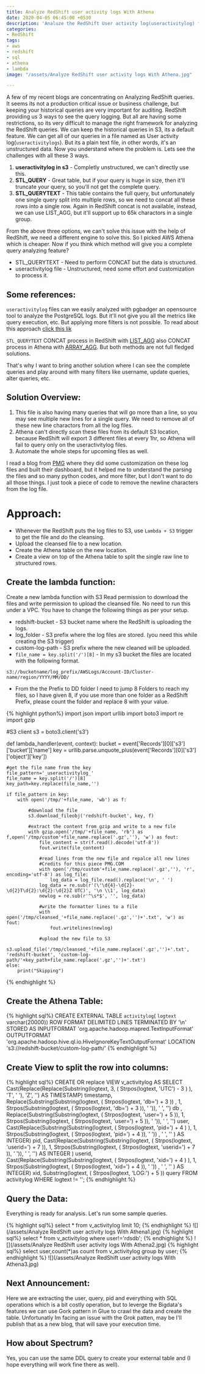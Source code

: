 ```yaml
---
title: Analyze RedShift user activity logs With Athena
date: 2020-04-05 06:45:00 +0530
description: 'Analuze the RedShift User activity log(useractivitylog) files with Athena, You can remove the newline charactors with Lambda'
categories:
- RedShift
tags:
- aws
- redshift
- sql
- athena
- lambda
image: "/assets/Analyze RedShift user activity logs With Athena.jpg"

---
```

A few of my recent blogs are concentrating on Analyzing RedShift queries. It seems its not a production critical issue or business challenge, but keeping your historical queries are very important for auditing. RedShift providing us 3 ways to see the query logging. But all are having some restrictions, so its very difficult to manage the right framework for analyzing the RedShift queries. We can keep the historical queries in S3, its a default feature. We can get all of our queries in a file named as User activity log(`useractivitylogs`). But its a plain text file, in other words, it's an unstructured data. Now you understand where the problem is. Lets see the challenges with all these 3 ways.

1. **useractivitylog in s3** - Completly unstructured, we can't directly use this. 
2. **STL_QUERY** - Great table, but if your query is huge in size, then it'll truncate your query, so you'll not get the complete query.
3. **STL_QUERYTEXT** - This table contains the full query, but unfortunately one single query split into multiple rows, so we need to concat all these rows into a single row. Again in RedShift concat is not available, instead, we can use LIST_AGG, but it'll support up to  65k charactors in a single group. 

From the above three options, we can't solve this issue with the help of RedShift, we need a different engine to solve this. So I picked AWS Athena which is cheaper. Now if you think which method will give you a complete query analyzing feature? 

* STL_QUERYTEXT - Need to perform CONCAT but the data is structured.
* useractivitylog file - Unstructured, need some effort and customization to process it.

## Some references:

`useractivitylog` files can we easily analyzed with pgbadger an opensource tool to analyze the PostgreSQL logs. But it'll not give you all the metrics like query execution, etc. But applying more filters is not possible. To read about this approach [click this lik](https://medium.com/searce/audit-redshift-historical-queries-with-pgbadger-619f7f43fbd0)

`STL_QUERYTEXT` CONCAT process in RedShift with [LIST_AGG](https://thedataguy.in/redshift-reconstructing-sql-from-sql-querytext/) also CONCAT process in Athena with [ARRAY_AGG](https://thedataguy.in/reconstruct-redshift-stl-querytext-using-aws-athena/). But both methods are not full fledged solutions. 

That's why I want to bring another solution where I can see the complete queries and play around with many filters like username, update queries, alter queries, etc. 

## Solution Overview:

1. This file is also having many queries that will go more than a line, so you may see multiple new lines for a single query.
We need to remove all of these new line charactors from all the log files. 
2. Athena can't directly scan these files from its default S3 location, because RedShift will export 3 different files at every 1hr, so Athena will fail to query only on the useractivitylog files.
3. Automate the whole steps for upcoming files as well. 

I read a blog from [PMG](https://www.pmg.com/blog/parsing-redshift-logs-to-understand-data-usage/) where they did some customization on these log files and built their dashboard, but it helped me to understand the parsing the files and so many python codes, and more filter, but I don't want to do all those things. I just took a piece of code to remove the newline characters from the log file. 

# Approach:

* Whenever the RedShift puts the log files to S3, use `Lambda + S3` trigger to get the file and do the cleansing. 
* Upload the cleansed file to a new location. 
* Create the Athena table on the new location.
* Create a view on top of the Athena table to split the single raw line to structured rows. 

## Create the lambda function:

Create a new lambda function with S3 Read permission to download the files and write permission to upload the cleansed file. No need to run this under a VPC. You have to change the following things as per your setup.

* redshift-bucket - S3 bucket name where the RedShift is uploading the logs.
* log_folder - S3 prefix where the log files are stored. (you need this while creating the S3 trigger)
* custom-log-path - S3 prefix where the new cleaned will be uploaded. 
* `file_name = key.split('/')[8]` - In my s3 bucket the files are located with the following format.
```
s3://bucketname/log_prefix/AWSLogs/Account-ID/Cluster-name/region/YYYY/MM/DD/
```
* From the the Prefix to DD folder I need to jump 8 Folders to reach my files, so I have given 8, if you use more than one folder as a RedShift Prefix, please count the folder and replace 8 with your value. 

{% highlight python%}
import json
import urllib
import boto3
import re
import gzip

#S3 client
s3 = boto3.client('s3')


def lambda_handler(event, context):
    bucket = event['Records'][0]['s3']['bucket']['name']
    key = urllib.parse.unquote_plus(event['Records'][0]['s3']['object']['key'])
    
    #get the file name from the key
    file_pattern='_useractivitylog_'
    file_name = key.split('/')[8]
    key_path=key.replace(file_name,'')

    if file_pattern in key:
        with open('/tmp/'+file_name, 'wb') as f:
            
            #download the file
            s3.download_fileobj('redshift-bucket', key, f)
            
            #extract the content from gzip and write to a new file
            with gzip.open('/tmp/'+file_name, 'rb') as f,open('/tmp/custom'+file_name.replace('.gz',''), 'w') as fout:
                file_content = str(f.read().decode('utf-8'))
                fout.write(file_content)
                
                #read lines from the new file and repalce all new lines 
                #Credits for this piece PMG.COM
                with open('/tmp/custom'+file_name.replace('.gz',''), 'r', encoding='utf-8') as log_file:
                    log_data = log_file.read().replace('\n', ' ')
                log_data = re.sub(r'(\'\d{4}-\d{2}-\d{2}T\d{2}:\d{2}:\d{2}Z UTC)', '\n \\1', log_data)
                newlog = re.sub(r'^\s*$', '', log_data)
                
                #write the formatter lines to a file
                with open('/tmp/cleansed_'+file_name.replace('.gz','')+'.txt', 'w') as fout:
                    fout.writelines(newlog)
                
                #upload the new file to S3
                s3.upload_file('/tmp/cleansed_'+file_name.replace('.gz','')+'.txt', 'redshift-bucket', 'custom-log-path/'+key_path+file_name.replace('.gz','')+'.txt')
    else:
        print("Skipping")
{% endhighlight %}

## Create the Athena Table:

{% highlight sql%}
CREATE EXTERNAL TABLE `activitylog`(
  `logtext` varchar(20000))
ROW FORMAT DELIMITED 
  LINES TERMINATED BY '\n' 
STORED AS INPUTFORMAT 
  'org.apache.hadoop.mapred.TextInputFormat' 
OUTPUTFORMAT 
  'org.apache.hadoop.hive.ql.io.HiveIgnoreKeyTextOutputFormat'
LOCATION
  's3://redshift-bucket/custom-log-path/'
{% endhighlight %} 

## Create View to split the row into columns:

{% highlight sql%}
CREATE OR replace VIEW v_activitylog 
AS 
  SELECT Cast(Replace(Replace(Substring(logtext, 3, ( 
                                            Strpos(logtext, 'UTC') - 3 ) 
                                                 ), 'T', 
                                                 ' '), 'Z', '') AS TIMESTAMP) 
            timestamp, 
         Replace(Substring(Substring(logtext, ( 
                               Strpos(logtext, 'db=') 
                               + 3 )) 
                   , 1, 
                             Strpos(Substring(logtext, ( 
                                      Strpos(logtext, 'db=') 
                                      + 3 )), 
                             ' ')), ' ', '') 
         db 
            , 
         Replace(Substring(Substring(logtext, 
                               ( Strpos(logtext, 'user=') + 5 
                               )), 1, 
                             Strpos(Substring(logtext, ( 
                                      Strpos(logtext, 'user=') + 5 )), 
                             ' ')), ' ', '') 
            user, 
         Cast(Replace(Substring(Substring(logtext, ( 
                                    Strpos(logtext, 'pid=') 
                                    + 4 ) 
                                         ), 1, 
                                       Strpos(Substring(logtext, ( 
                                                Strpos(logtext, 'pid=') + 4 
                                                                       )), ' ')) 
              , 
              ' ', '' 
              ) AS INTEGER) 
            pid, 
         Cast(Replace(Substring(Substring(logtext, ( 
                                    Strpos(logtext, 'userid=') + 
                                         7 )), 1, 
                                       Strpos(Substring(logtext, ( 
                                                Strpos(logtext, 'userid=') 
                                                + 7 )), ' ')), ' ', '') AS 
              INTEGER 
            ) 
            userid, 
         Cast(Replace(Substring(Substring(logtext, ( 
                                    Strpos(logtext, 'xid=') 
                                    + 4 ) 
                                         ), 1, 
                                       Strpos(Substring(logtext, ( 
                                                Strpos(logtext, 'xid=') + 4 
                                                                       )), ' ')) 
              , 
              ' ', '' 
              ) AS INTEGER) 
            xid, 
         Substring(logtext, ( Strpos(logtext, 'LOG:') + 5 )) 
            query 
  FROM   activitylog 
  WHERE  logtext != ''; 
{% endhighlight %} 

## Query the Data: 

Everything is ready for analysis. Let's run some sample queries. 

{% highlight sql%}
select * from v_activitylog limit 10;
{% endhighlight %} 
![](/assets/Analyze RedShift user activity logs With Athena1.jpg)
{% highlight sql%}
select * from v_activitylog where user!='rdsdb';
{% endhighlight %} 
![](/assets/Analyze RedShift user activity logs With Athena2.jpg)
{% highlight sql%}
select user,count(*)as count from v_activitylog group by user;
{% endhighlight %}
![](/assets/Analyze RedShift user activity logs With Athena3.jpg)

## Next Announcement:

Here we are extracting the user, query, pid and everything with SQL operations which is a bit costly operation, but to leverge the Bigdata's features we can use Gork pattern in Glue to crawl the data and create the table. Unfortunatly Im facing an issue with the Grok patten, may be I'll publish that as a new blog, that will save your execution time. 

## How about Spectrum?

Yes, you can use the same DDL query to create your external table and (I hope everything will work fine there as well). 